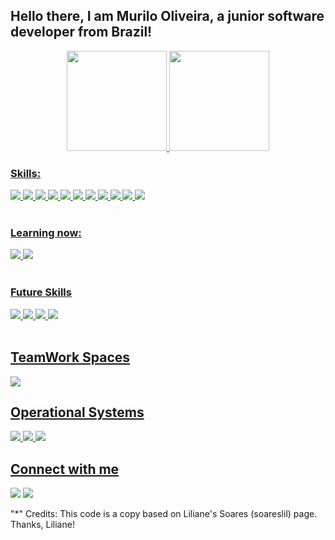 ## Hello there, I am Murilo Oliveira, a junior software developer from Brazil!
<div align="center">
  <a href="https://github.com/murilonobrega8">
  <img height="160em" src="https://github-readme-stats.vercel.app/api?username=murilonobrega8&show_icons=true&theme=tokyonight&include_all_commits=true&count_private=true"/>
  <img height="160em" src="https://github-readme-stats.vercel.app/api/top-langs/?username=murilonobrega8&layout=compact&langs_count=7&theme=tokyonight"/>
</div>
  
  ### Skills:
  
  <div>
<img src="https://img.shields.io/badge/Lógica_Básica-00000F?style=for-the-badge&logo=logical&logoColor=white"/>
    <img src="https://img.shields.io/badge/Algoritmos-1572B6?style=for-the-badge&logo=algoritm&logoColor=white"/>
    <img src="https://img.shields.io/badge/Integrações_de_MKTplaces-CD8B02?style=for-the-badge&logo=erpbling&logoColor=white"/>
    <img src="https://img.shields.io/badge/VisualG-11DF2E?style=for-the-badge&logo=visualg&logoColor=black"/>
    <img src="https://img.shields.io/badge/Git-d43423?style=for-the-badge&logo=git&logoColor=black"/>
    <img src="https://img.shields.io/badge/GitHub_Desktop-171515?style=for-the-badge&logo=github&logoColor=black"/>
    <img src="https://img.shields.io/badge/VS_Code-%230077B5?style=for-the-badge&logo=vscode&logoColor=black"/>
    <img src="https://img.shields.io/badge/Eclipse-ED8B00?style=for-the-badge&logo=eclipse&logoColor=white"/>
    <img src="https://img.shields.io/badge/GNU_Linux_Básico-81BF9A?style=for-the-badge&logo=gnulinux&logoColor=black"/>
    <img src="https://img.shields.io/badge/ERP's-1112B2?style=for-the-badge&logo=erp&logoColor=black"/>
    <img src="https://img.shields.io/badge/LibreOffice-E34F26?style=for-the-badge&logo=libreoffice&logoColor=white"/>
</div>   <br/>      
  
  ### Learning now:
   
  <div>
<img src="https://img.shields.io/badge/Java-ED8B00?style=for-the-badge&logo=Java&logoColor=white"/>
    <img src="https://img.shields.io/badge/Java_Poo-%230077B5?style=for-the-badge&logo=javapoo&logoColor=black"/>
</div>   <br/>      
  
  ### Future Skills
  
  <div>
<img src="https://img.shields.io/badge/HTML5-E34F26?style=for-the-badge&logo=html5&logoColor=white"/>
    <img src="https://img.shields.io/badge/CSS3-1572B6?style=for-the-badge&logo=css3&logoColor=white"/>
    <img src="https://img.shields.io/badge/JavaScript-F7DF1E?style=for-the-badge&logo=javascript&logoColor=black"/>
    <img src="https://img.shields.io/badge/MySQL-00000F?style=for-the-badge&logo=mysql&logoColor=white"/>
</div>   <br/>  
  
## TeamWork Spaces

<div>
<img src="https://img.shields.io/badge/Estoke_Comércio-F7DF1E?style=for-the-badge&logo=estokecomercio&logoColor=blue"/>
</div>

## Operational Systems

<div>
      <img src="https://img.shields.io/badge/Ubuntu-E95420?style=for-the-badge&logo=ubuntu&logoColor=white"/>
  <img src="https://img.shields.io/badge/Linux_Mint-C278D6?style=for-the-badge&logo=linuxmint&logoColor=white"/>
  <img src="https://img.shields.io/badge/Windows-0078D6?style=for-the-badge&logo=windows&logoColor=white"/>
</div>

 ## Connect with me
<div> 

  <a href="https://www.linkedin.com/in/murilonobrega8/" target="_blank"><img src="https://img.shields.io/badge/-LinkedIn-%230077B5?style=for-the-badge&logo=linkedin&logoColor=white" target="_blank"></a> 
    <a href="https://www.facebook.com/murilonobrega88/" target="_blank"><img src="https://img.shields.io/badge/-Facebook-%230077B5?style=for-the-badge&logo=facebook&logoColor=white" target="_blank"></a> 
  
</div>  
  "*" Credits: This code is a copy based on Liliane's Soares (soareslil) page. Thanks, Liliane!
</div> 
</div>
